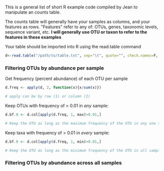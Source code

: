 
This is a general list of short R example code compiled by Jean to manipulate an counts table.

The counts table will generally have your samples as columns, and your features as rows. "Features" refer to any of: OTUs, genes, taxonomic levels, sequence variant, etc. **I will generally use OTU or taxon to refer to the features in these examples**

Your table should be imported into R using the read.table command

````r
d<-read.table("/path/to/table.txt", sep="\t", quote="", check.names=F, header=T, row.names=1)
````
### Filtering OTUs by abundance per sample

Get frequency (percent abundance) of each OTU per sample
````r
d.freq <- apply(d, 2, function(x){x/sum(x)})

# apply can be by row (1) or column (2)
````

Keep OTUs with frequency of > 0.01 in *any* sample:

````r
d.bf.0 <- d.col[apply(d.freq, 1, max)>0.01,]

# Keep the OTU as long as the maximum frequency of the OTU in any one sample is greater than the cutoff
````

Keep taxa with frequency of > 0.01 in *every* sample:
````r
d.bf.0 <- d.col[apply(d.freq, 1, min)>0.01,]

# Keep the OTU as long as the minimum frequency of the OTU in all samples is greater than the cutoff
````

### Filtering OTUs by abundance across all samples
